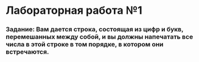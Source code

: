 # Лабораторная работа №1
### Задание: Вам дается строка, состоящая из цифр и букв, перемешанных между собой, и вы должны напечатать все числа в этой строке в том порядке, в котором они встречаются.
